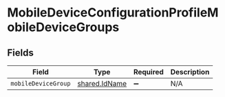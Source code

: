 # MobileDeviceConfigurationProfileMobileDeviceGroups


## Fields

| Field                                          | Type                                           | Required                                       | Description                                    |
| ---------------------------------------------- | ---------------------------------------------- | ---------------------------------------------- | ---------------------------------------------- |
| `mobileDeviceGroup`                            | [shared.IdName](../../models/shared/idname.md) | :heavy_minus_sign:                             | N/A                                            |